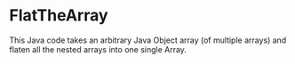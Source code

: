 # FlatTheArray

This Java code takes an arbitrary Java Object array (of multiple arrays) and flaten all the nested arrays into one single Array. 
